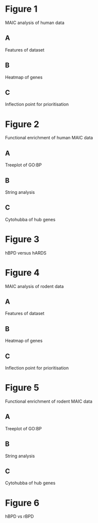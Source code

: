 # Figure 1 
MAIC analysis of human data
## A
Features of dataset
## B
Heatmap of genes
## C
Inflection point for prioritisation

# Figure 2
Functional enrichment of human MAIC data
## A
Treeplot of GO:BP
## B
String analysis
## C
Cytohubba of hub genes

# Figure 3
hBPD versus hARDS

# Figure 4
MAIC analysis of rodent data
## A
Features of dataset
## B
Heatmap of genes
## C
Inflection point for prioritisation

# Figure 5
Functional enrichment of rodent MAIC data
## A
Treeplot of GO:BP
## B
String analysis
## C
Cytohubba of hub genes

# Figure 6
hBPD vs rBPD
